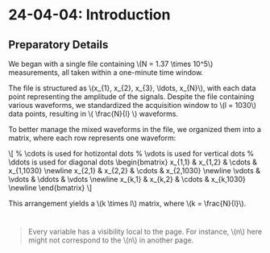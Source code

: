 # 24-04-04: Introduction 
## Preparatory Details
We began with a single file containing \\(N = 1.37 \times 10^5\\) measurements, all taken within a one-minute time window.

The file is structured as \\(x_{1}, x_{2}, x_{3}, \ldots, x_{N}\\), with each data point representing the amplitude of the signals. Despite the file containing various waveforms, we standardized the acquisition window to \\(l = 1030\\) data points, resulting in \\( \frac{N}{l} \\) waveforms.

To better manage the mixed waveforms in the file, we organized them into a matrix, where each row represents one waveform:


\\[
    % \cdots is used for hotizontal dots
    % \vdots is used for vertical dots
    % \ddots is used for diagonal dots
    \begin{bmatrix}
    x_{1,1} & x_{1,2} & \cdots & x_{1,1030} \newline
    x_{2,1} & x_{2,2} & \cdots & x_{2,1030} \newline
    \vdots & \vdots & \ddots & \vdots \newline
    x_{k,1} & x_{k,2} & \cdots & x_{k,1030} \newline
    \end{bmatrix}
\\]

This arrangement yields a \\(k \times l\\) matrix, where \\(k = \frac{N}{l}\\).
#
> Every variable has a visibility local to the page. For instance, \\(n\\) here might not correspond to the \\(n\\) in another page.